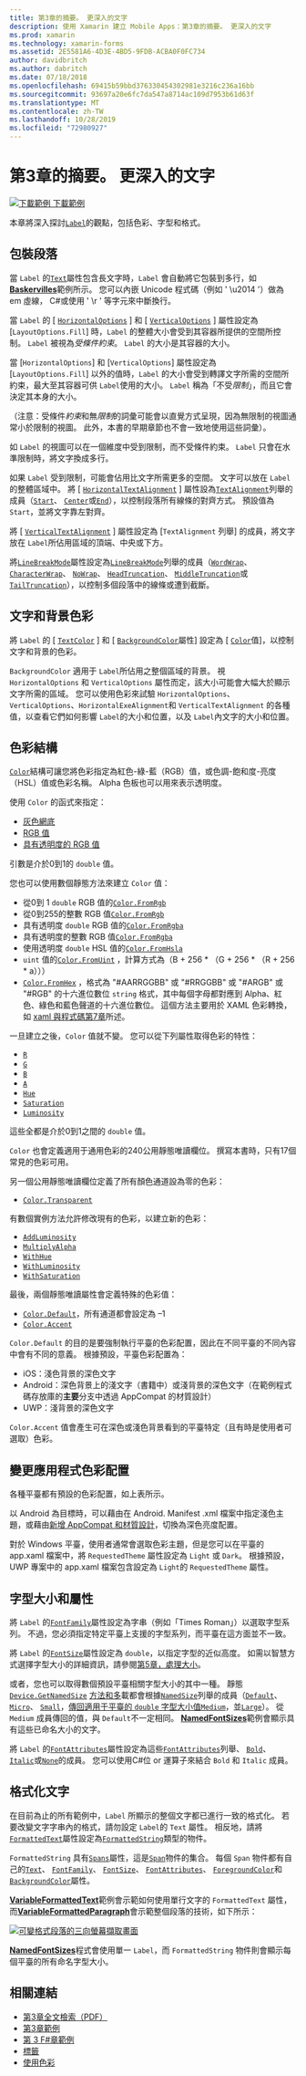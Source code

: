 ```yaml
---
title: 第3章的摘要。 更深入的文字
description: 使用 Xamarin 建立 Mobile Apps：第3章的摘要。 更深入的文字
ms.prod: xamarin
ms.technology: xamarin-forms
ms.assetid: 2E5581A6-4D3E-4BD5-9FDB-ACBA0F0FC734
author: davidbritch
ms.author: dabritch
ms.date: 07/18/2018
ms.openlocfilehash: 69415b59bbd376330454302981e3216c236a16bb
ms.sourcegitcommit: 93697a20e6fc7da547a8714ac109d7953b61d63f
ms.translationtype: MT
ms.contentlocale: zh-TW
ms.lasthandoff: 10/28/2019
ms.locfileid: "72980927"
---
```

# <a name="summary-of-chapter-3-deeper-into-text"></a>第3章的摘要。 更深入的文字

[![下載範例](~/media/shared/download.png) 下載範例](https://github.com/xamarin/xamarin-forms-book-samples/tree/master/Chapter03)

本章將深入探討[`Label`](xref:Xamarin.Forms.Label)的觀點，包括色彩、字型和格式。

## <a name="wrapping-paragraphs"></a>包裝段落

當 `Label` 的[`Text`](xref:Xamarin.Forms.Label.Text)屬性包含長文字時，`Label` 會自動將它包裝到多行，如[**Baskervilles**](https://github.com/xamarin/xamarin-forms-book-samples/tree/master/Chapter03/Baskervilles)範例所示。 您可以內嵌 Unicode 程式碼（例如 ' \u2014 '）做為 em 虛線， C#或使用 ' \r ' 等字元來中斷換行。

當 `Label` 的 [ [`HorizontalOptions`](xref:Xamarin.Forms.View.HorizontalOptions) ] 和 [ [`VerticalOptions`](xref:Xamarin.Forms.View.VerticalOptions) ] 屬性設定為 [`LayoutOptions.Fill`] 時，`Label` 的整體大小會受到其容器所提供的空間所控制。 `Label` 被視為*受條件約束*。 `Label` 的大小是其容器的大小。

當 [`HorizontalOptions`] 和 [`VerticalOptions`] 屬性設定為 [`LayoutOptions.Fill`] 以外的值時，`Label` 的大小會受到轉譯文字所需的空間所約束，最大至其容器可供 `Label`使用的大小。 `Label` 稱為「不受*限制*」，而且它會決定其本身的大小。

（注意：受條件*約束*和無*限制*的詞彙可能會以直覺方式呈現，因為無限制的視圖通常小於限制的視圖。 此外，本書的早期章節也不會一致地使用這些詞彙）。

如 `Label` 的視圖可以在一個維度中受到限制，而不受條件約束。 `Label` 只會在水準限制時，將文字換成多行。

如果 `Label` 受到限制，可能會佔用比文字所需更多的空間。 文字可以放在 `Label`的整體區域中。 將 [ [`HorizontalTextAlignment`](xref:Xamarin.Forms.Label.HorizontalTextAlignment) ] 屬性設為[`TextAlignment`](xref:Xamarin.Forms.TextAlignment)列舉的成員（[`Start`](xref:Xamarin.Forms.TextAlignment.Start)、 [`Center`](xref:Xamarin.Forms.TextAlignment.Center)或[`End`](xref:Xamarin.Forms.TextAlignment.Center)），以控制段落所有線條的對齊方式。 預設值為 `Start`，並將文字靠左對齊。

將 [ [`VerticalTextAlignment`](xref:Xamarin.Forms.Label.VerticalTextAlignment) ] 屬性設定為 [`TextAlignment` 列舉] 的成員，將文字放在 `Label`所佔用區域的頂端、中央或下方。

將[`LineBreakMode`](xref:Xamarin.Forms.Label.LineBreakMode)屬性設定為[`LineBreakMode`](xref:Xamarin.Forms.LineBreakMode)列舉的成員（[`WordWrap`](xref:Xamarin.Forms.LineBreakMode.WordWrap)、 [`CharacterWrap`](xref:Xamarin.Forms.LineBreakMode.CharacterWrap)、 [`NoWrap`](xref:Xamarin.Forms.LineBreakMode.NoWrap)、 [`HeadTruncation`](xref:Xamarin.Forms.LineBreakMode.HeadTruncation)、 [`MiddleTruncation`](xref:Xamarin.Forms.LineBreakMode.MiddleTruncation)或[`TailTruncation`](xref:Xamarin.Forms.LineBreakMode.TailTruncation)），以控制多個段落中的線條或遭到截斷。

## <a name="text-and-background-colors"></a>文字和背景色彩

將 `Label` 的 [ [`TextColor`](xref:Xamarin.Forms.Label.TextColor) ] 和 [ [`BackgroundColor`](xref:Xamarin.Forms.VisualElement.BackgroundColor)屬性] 設定為 [ [`Color`](xref:Xamarin.Forms.Color)值]，以控制文字和背景的色彩。

`BackgroundColor` 適用于 `Label`所佔用之整個區域的背景。 視 `HorizontalOptions` 和 `VerticalOptions` 屬性而定，該大小可能會大幅大於顯示文字所需的區域。 您可以使用色彩來試驗 `HorizontalOptions`、`VerticalOptions`、`HorizontalExeAlignment`和 `VerticalTextAlignment` 的各種值，以查看它們如何影響 `Label`的大小和位置，以及 `Label`內文字的大小和位置。

## <a name="the-color-structure"></a>色彩結構

[`Color`](xref:Xamarin.Forms.Color)結構可讓您將色彩指定為紅色-綠-藍（RGB）值，或色調-飽和度-亮度（HSL）值或色彩名稱。 Alpha 色板也可以用來表示透明度。

使用 `Color` 的函式來指定：

- [灰色網底](xref:Xamarin.Forms.Color.%23ctor(System.Double))
- [RGB 值](xref:Xamarin.Forms.Color.%23ctor(System.Double,System.Double,System.Double))
- [具有透明度的 RGB 值](xref:Xamarin.Forms.Color.%23ctor(System.Double,System.Double,System.Double,System.Double))

引數是介於0到1的 `double` 值。

您也可以使用數個靜態方法來建立 `Color` 值：

- 從0到 1 `double` RGB 值的[`Color.FromRgb`](xref:Xamarin.Forms.Color.FromRgb(System.Double,System.Double,System.Double))
- 從0到255的整數 RGB 值[`Color.FromRgb`](xref:Xamarin.Forms.Color.FromRgb(System.Int32,System.Int32,System.Int32))
- 具有透明度 `double` RGB 值的[`Color.FromRgba`](xref:Xamarin.Forms.Color.FromRgba(System.Double,System.Double,System.Double,System.Double))
- 具有透明度的整數 RGB 值[`Color.FromRgba`](xref:Xamarin.Forms.Color.FromRgba(System.Int32,System.Int32,System.Int32,System.Int32))
- 使用透明度 `double` HSL 值的[`Color.FromHsla`](xref:Xamarin.Forms.Color.FromHsla(System.Double,System.Double,System.Double,System.Double))
- `uint` 值的[`Color.FromUint`](xref:Xamarin.Forms.Color.FromUint(System.UInt32)) ，計算方式為（B + 256 \* （G + 256 \* （R + 256 \* a）））
- [`Color.FromHex`](xref:Xamarin.Forms.Color.FromHex(System.String)) ，格式為 "#AARRGGBB" 或 "#RRGGBB" 或 "#ARGB" 或 "#RGB" 的十六進位數位 `string` 格式，其中每個字母都對應到 Alpha、紅色、綠色和藍色聲道的十六進位數位。 這個方法主要用於 XAML 色彩轉換，如 [xaml 與程式碼第7章](~/xamarin-forms/creating-mobile-apps-xamarin-forms/summaries/chapter07.md)所述。

一旦建立之後，`Color` 值就不變。 您可以從下列屬性取得色彩的特性：

- [`R`](xref:Xamarin.Forms.Color.R)
- [`G`](xref:Xamarin.Forms.Color.G)
- [`B`](xref:Xamarin.Forms.Color.B)
- [`A`](xref:Xamarin.Forms.Color.A)
- [`Hue`](xref:Xamarin.Forms.Color.Hue)
- [`Saturation`](xref:Xamarin.Forms.Color.Saturation)
- [`Luminosity`](xref:Xamarin.Forms.Color.Luminosity)

這些全都是介於0到1之間的 `double` 值。

`Color` 也會定義適用于通用色彩的240公用靜態唯讀欄位。 撰寫本書時，只有17個常見的色彩可用。

另一個公用靜態唯讀欄位定義了所有顏色通道設為零的色彩：

- [`Color.Transparent`](xref:Xamarin.Forms.Color.Transparent)

有數個實例方法允許修改現有的色彩，以建立新的色彩：

- [`AddLuminosity`](xref:Xamarin.Forms.Color.AddLuminosity(System.Double))
- [`MultiplyAlpha`](xref:Xamarin.Forms.Color.MultiplyAlpha(System.Double))
- [`WithHue`](xref:Xamarin.Forms.Color.WithHue(System.Double))
- [`WithLuminosity`](xref:Xamarin.Forms.Color.WithLuminosity(System.Double))
- [`WithSaturation`](xref:Xamarin.Forms.Color.WithSaturation(System.Double))

最後，兩個靜態唯讀屬性會定義特殊的色彩值：

- [`Color.Default`](xref:Xamarin.Forms.Color.Default)，所有通道都會設定為 &ndash;1
- [`Color.Accent`](xref:Xamarin.Forms.Color.Accent)

`Color.Default` 的目的是要強制執行平臺的色彩配置，因此在不同平臺的不同內容中會有不同的意義。 根據預設，平臺色彩配置為：

- iOS：淺色背景的深色文字
- Android：深色背景上的淺文字（書籍中）或淺背景的深色文字（在範例程式碼存放庫的**主要**分支中透過 AppCompat 的材質設計）
- UWP：淺背景的深色文字

`Color.Accent` 值會產生可在深色或淺色背景看到的平臺特定（且有時是使用者可選取）色彩。

## <a name="changing-the-application-color-scheme"></a>變更應用程式色彩配置

各種平臺都有預設的色彩配置，如上表所示。

以 Android 為目標時，可以藉由在 Android. Manifest .xml 檔案中指定淺色主題，或藉由[新增 AppCompat 和材質設計](~/xamarin-forms/platform/android/appcompat-material-design.md)，切換為深色亮度配置。

對於 Windows 平臺，使用者通常會選取色彩主題，但是您可以在平臺的 app.xaml 檔案中，將 `RequestedTheme` 屬性設定為 `Light` 或 `Dark`。 根據預設，UWP 專案中的 app.xaml 檔案包含設定為 `Light`的 `RequestedTheme` 屬性。

## <a name="font-sizes-and-attributes"></a>字型大小和屬性

將 `Label` 的[`FontFamily`](xref:Xamarin.Forms.Label.FontFamily)屬性設定為字串（例如「Times Roman」）以選取字型系列。 不過，您必須指定特定平臺上支援的字型系列，而平臺在這方面並不一致。

將 `Label` 的[`FontSize`](xref:Xamarin.Forms.Label.FontSize)屬性設定為 `double`，以指定字型的近似高度。 如需以智慧方式選擇字型大小的詳細資訊，請參閱[第5章，處理大小](chapter05.md)。

或者，您也可以取得數個預設平臺相關字型大小的其中一種。 靜態[`Device.GetNamedSize`](xref:Xamarin.Forms.Device.GetNamedSize(Xamarin.Forms.NamedSize,System.Type)) [方法和多](xref:Xamarin.Forms.Device.GetNamedSize(Xamarin.Forms.NamedSize,Xamarin.Forms.Element))載都會根據[`NamedSize`](xref:Xamarin.Forms.NamedSize)列舉的成員（[`Default`](xref:Xamarin.Forms.NamedSize.Default)、 [`Micro`](xref:Xamarin.Forms.NamedSize.Micro)、 [`Small`](xref:Xamarin.Forms.NamedSize.Small)，[傳回適用于平臺的 `double` 字型大小值`Medium`](xref:Xamarin.Forms.NamedSize.Medium)，並[`Large`](xref:Xamarin.Forms.NamedSize.Large)）。 從 `Medium` 成員傳回的值，與 `Default`不一定相同。 [**NamedFontSizes**](https://github.com/xamarin/xamarin-forms-book-samples/tree/master/Chapter03/NamedFontSizes)範例會顯示具有這些已命名大小的文字。

將 `Label` 的[`FontAttributes`](xref:Xamarin.Forms.Label.FontAttributes)屬性設定為這些[`FontAttributes`](xref:Xamarin.Forms.FontAttributes)列舉、 [`Bold`](xref:Xamarin.Forms.FontAttributes.Bold)、 [`Italic`](xref:Xamarin.Forms.FontAttributes.Italic)或[`None`](xref:Xamarin.Forms.FontAttributes.None)的成員。 您可以使用C#位 or 運算子來結合 `Bold` 和 `Italic` 成員。

## <a name="formatted-text"></a>格式化文字

在目前為止的所有範例中，`Label` 所顯示的整個文字都已進行一致的格式化。 若要改變文字字串內的格式，請勿設定 `Label`的 `Text` 屬性。 相反地，請將[`FormattedText`](xref:Xamarin.Forms.Label.FormattedText)屬性設定為[`FormattedString`](xref:Xamarin.Forms.FormattedString)類型的物件。

`FormattedString` 具有[`Spans`](xref:Xamarin.Forms.FormattedString.Spans)屬性，這是[`Span`](xref:Xamarin.Forms.Span)物件的集合。 每個 `Span` 物件都有自己的[`Text`](xref:Xamarin.Forms.Span.Text)、 [`FontFamily`](xref:Xamarin.Forms.Span.FontFamily)、 [`FontSize`](xref:Xamarin.Forms.Span.FontSize)、 [`FontAttributes`](xref:Xamarin.Forms.Span.FontAttributes)、 [`ForegroundColor`](xref:Xamarin.Forms.Span.ForegroundColor)和[`BackgroundColor`](xref:Xamarin.Forms.Span.BackgroundColor)屬性。

[**VariableFormattedText**](https://github.com/xamarin/xamarin-forms-book-samples/tree/master/Chapter03/VarFormText)範例會示範如何使用單行文字的 `FormattedText` 屬性，而[**VariableFormattedParagraph**](https://github.com/xamarin/xamarin-forms-book-samples/tree/master/Chapter03/VarFormPara)會示範整個段落的技術，如下所示：

[![可變格式段落的三向螢幕擷取畫面](images/ch03fg06-small.png "可變格式的標籤文字")](images/ch03fg06-large.png#lightbox "可變格式的標籤文字")

[**NamedFontSizes**](https://github.com/xamarin/xamarin-forms-book-samples/tree/master/Chapter03/NamedFontSizes)程式會使用單一 `Label`，而 `FormattedString` 物件則會顯示每個平臺的所有命名字型大小。

## <a name="related-links"></a>相關連結

- [第3章全文檢索（PDF）](https://download.xamarin.com/developer/xamarin-forms-book/XamarinFormsBook-Ch03-Apr2016.pdf)
- [第3章範例](https://github.com/xamarin/xamarin-forms-book-samples/tree/master/Chapter03)
- [第 3 F#章範例](https://github.com/xamarin/xamarin-forms-book-samples/tree/master/Chapter03/FS)
- [標籤](~/xamarin-forms/user-interface/text/label.md)
- [使用色彩](~/xamarin-forms/user-interface/colors.md)
